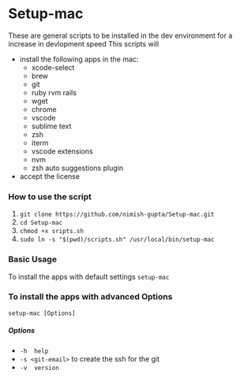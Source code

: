# Setup-mac
These are general scripts to be installed in  the dev environment for a increase in devlopment speed
This scripts will
  - install the following apps in the mac:
    * xcode-select
    * brew
    * git
    * ruby rvm rails
    * wget
    * chrome
    * vscode
    * sublime text
    * zsh
    * iterm
    * vscode extensions
    * nvm
    * zsh auto suggestions plugin
  - accept the license


### How to use the script
  1. `git clone https://github.com/nimish-gupta/Setup-mac.git`
  2. `cd Setup-mac`
  3. `chmod +x sripts.sh`
  4. `sudo ln -s "$(pwd)/scripts.sh" /usr/local/bin/setup-mac`

### Basic Usage
To install the apps with default settings
`setup-mac`

### To install the apps with advanced Options
`setup-mac [Options]`

##### Options

  * `-h  help`
  * `-s <git-email>` to create the ssh for the git 
  * `-v  version`
